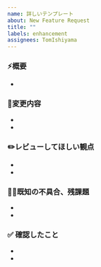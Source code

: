 ```yaml
---
name: 詳しいテンプレート
about: New Feature Request
title: ""
labels: enhancement
assignees: TomIshiyama
---
```


### :zap:概要

-

### :tada:変更内容

-
-

### :pencil2:レビューしてほしい観点

-
-

### :bug::hammer:既知の不具合、残課題

-
-

### ✅ 確認したこと

-
-
